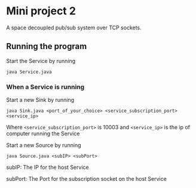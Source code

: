 # Mini project 2

A space decoupled pub/sub system over TCP sockets.

## Running the program

Start the Service by running

```
java Service.java
```

### When a Service is running

Start a new Sink by running

```
java Sink.java <port_of_your_choice> <service_subscription_port> <service_ip>
```

Where `<service_subscription_port>` is 10003 and `<service_ip>` is the ip of computer running the Service

Start a new Source by running

```
java Source.java <subIP> <subPort>
```

subIP: The IP for the host Service

subPort: The Port for the subscription socket on the host Service
